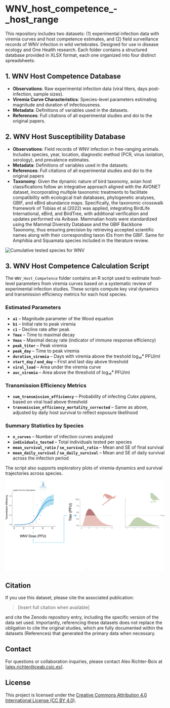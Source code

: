 # WNV_host_competence_-_host_range
This repository includes two datasets: (1) experimental infection data with viremia curves and host competence estimates, and (2) field surveillance records of WNV infection in wild vertebrates. Designed for use in disease ecology and One Health research. Each folder contains a structured database provided in XLSX format, each one organized into four distinct spreadsheets:

## 1. WNV Host Competence Database
- **Observations**: Raw experimental infection data (viral titers, days post-infection, sample sizes).
- **Viremia Curve Characteristics**: Species-level parameters estimating magnitude and duration of infectiousness.
- **Metadata**: Definitions of variables used in the datasets.
- **References**: Full citations of all experimental studies and doi to the original papers.

## 2. WNV Host Susceptibility Database
- **Observations**: Field records of WNV infection in free-ranging animals. Includes species, year, location, diagnostic method (PCR, virus isolation, serology), and prevalence estimates.
- **Metadata**: Definitions of variables used in the datasets.
- **References**: Full citations of all experimental studies and doi to the original papers
- **Taxonomy**: Given the dynamic nature of bird taxonomy, avian host classifications follow an integrative approach aligned with the AVONET dataset, incorporating multiple taxonomic treatments to facilitate compatibility with ecological trait databases, phylogenetic analyses, GBIF, and eBird abundance maps. Specifically, the taxonomic crosswalk framework of Tobias et al.(2022) was applied, integrating BirdLife International, eBird, and BirdTree, with additional verification and updates performed via Avibase. Mammalian hosts were standardized using the Mammal Diversity Database and the GBIF Backbone Taxonomy, thus ensuring precision by retrieving accepted scientific names along with their corresponding taxon IDs from the GBIF. Same for Amphibia and Squamata species included in the literature review.

![Cumulative tested species for WNV](figures/Cumulative_tested-species.png)

## 3. WNV Host Competence Calculation Script

The `WNV_Host_Competence` folder contains an R script used to estimate host-level parameters from viremia curves based on a systematic review of experimental infection studies. These scripts compute key viral dynamics and transmission efficiency metrics for each host species.

### Estimated Parameters
- **`a1`** – Magnitude parameter of the Wood equation  
- **`b1`** – Initial rate to peak viremia  
- **`c1`** – Decline rate after peak  
- **`Tmax`** – Time to maximal decay  
- **`Vmax`** – Maximal decay rate (indicator of immune response efficiency)  
- **`peak_titer`** – Peak viremia  
- **`peak_day`** – Time to peak viremia  
- **`duration_viremia`** – Days with viremia above the treshold log₁₀⁴ PFU/ml  
- **`start_day` / `end_day`** – First and last day above threshold  
- **`viral_load`** – Area under the viremia curve  
- **`auc_viremia`** – Area above the threshold of log₁₀⁴ PFU/ml  

### Transmission Efficiency Metrics
- **`sum_transmission_efficiency`** – Probability of infecting *Culex pipiens*, based on viral load above threshold  
- **`transmission_efficiency_mortality_corrected`** – Same as above, adjusted by daily host survival to reflect exposure likelihood

### Summary Statistics by Species
- **`n_curves`** – Number of infection curves analyzed  
- **`individuals_tested`** – Total individuals tested per species  
- **`mean_survival_ratio` / `se_survival_ratio`** – Mean and SE of final survival  
- **`mean_daily_survival` / `se_daily_survival`** – Mean and SE of daily survival across the infection period  

The script also supports exploratory plots of viremia dynamics and survival trajectories across species.

![Host competence example definition from the probability of infecting *Culex pipiens*](figures/Host%20competence.png)

## Citation

If you use this dataset, please cite the associated publication:

> [Insert full citation when available]


and cite the Zenodo repository entry, including the specific version of the data set used. Importantly, referencing these datasets does not replace the obligation to cite the original studies, which are fully documented within the datasets (References) that generated the primary data when necessary.

## Contact

For questions or collaboration inquiries, please contact Alex Richter-Boix at [alex.richter@ceab.csic.es].

## License

This project is licensed under the [Creative Commons Attribution 4.0 International License (CC BY 4.0)](https://creativecommons.org/licenses/by/4.0/).
